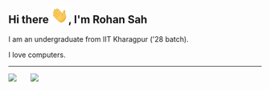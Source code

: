 <h2>Hi there <img src="https://raw.githubusercontent.com/ABSphreak/ABSphreak/master/gifs/Hi.gif" height="33px">, I'm Rohan Sah</h2>
I am an undergraduate from IIT Kharagpur ('28 batch).

I love computers.<br>

<hr>

<a href="https://github.com/rosa479">
<img height="180" src="https://github-readme-stats-eight-theta.vercel.app/api/top-langs/?username=rosa479&layout=compact&langs_count=8&theme=nightowl"/>
</a>
<a href="https://github.com/rosa479">
<img width="460" src="https://github-readme-stats-eight-theta.vercel.app/api?username=rosa479&show_icons=true&theme=nightowl&include_all_commits=true&count_private=true" align="right"/>
</a>
